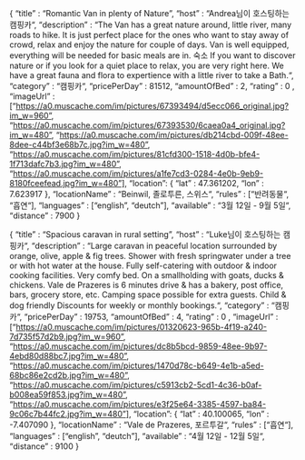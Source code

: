 {
	 “title” : “Romantic Van in plenty of Nature”,
    “host” : “Andrea님이 호스팅하는 캠핑카“,
    “description” : “The Van has a great nature around, little river, many roads to hike. It is just perfect place for the ones who want to stay away of crowd, relax and enjoy the nature for couple of days. Van is well equipped, everything will be needed for basic meals are in.
숙소
If you want to discover nature or if you look for a quiet place to relax, you are very right here. We have a great fauna and flora to expertience with a little river to take a Bath.“,
    “category” : “캠핑카“,
    “pricePerDay” : 81512,
    “amountOfBed” : 2,
    “rating” : 0 ,
    “imageUrl” : [“https://a0.muscache.com/im/pictures/67393494/d5ecc066_original.jpg?im_w=960”,
								 “https://a0.muscache.com/im/pictures/67393530/6caea0a4_original.jpg?im_w=480”,
								 “https://a0.muscache.com/im/pictures/db214cbd-009f-48ee-8dee-c44bf3e68b7c.jpg?im_w=480”,
								 “https://a0.muscache.com/im/pictures/81cfd300-1518-4d0b-bfe4-1f713dafc7b3.jpg?im_w=480”,
								 “https://a0.muscache.com/im/pictures/a1fe7cd3-0284-4e0b-9eb9-8180fceefead.jpg?im_w=480”],
“location”: {
			“lat” : 47.361202,
			“lon” : 7.623917
		},
“locationName” : “Beinwil, 졸로투른, 스위스“,
“rules” : [“반려동물“, “흡연“],
“languages” : [“english”, “deutch”],
“available” : “3월 12일 - 9월 5일“,
“distance” : 7900
}


{
	 “title” : “Spacious caravan in rural setting”,
    “host” : “Luke님이 호스팅하는 캠핑카“,
    “description” : “Large caravan in peaceful location surrounded by orange, olive, apple & fig trees. Shower with fresh springwater under a tree or with hot water at the house. Fully self-catering with outdoor & indoor cooking facilities. Very comfy bed.
On a smallholding with goats, ducks & chickens.
Vale de Prazeres is 6 minutes drive & has a bakery, post office, bars, grocery store, etc.
Camping space possible for extra guests.
Child & dog friendly
Discounts for weekly or monthly bookings.“,
    “category” : “캠핑카“,
    “pricePerDay” : 19753,
    “amountOfBed” : 4,
    “rating” : 0 ,
    “imageUrl” : [“https://a0.muscache.com/im/pictures/01320623-965b-4f19-a240-7d735f57d2b9.jpg?im_w=960”,
								 “https://a0.muscache.com/im/pictures/dc8b5bcd-9859-48ee-9b97-4ebd80d88bc7.jpg?im_w=480”,
								 “https://a0.muscache.com/im/pictures/1470d78c-b649-4e1b-a5ed-68bc86e2cd2b.jpg?im_w=480”,
								 “https://a0.muscache.com/im/pictures/c5913cb2-5cd1-4c36-b0af-b008ea59f853.jpg?im_w=480”,
								 “https://a0.muscache.com/im/pictures/e3f25e64-3385-4597-ba84-9c06c7b44fc2.jpg?im_w=480”],
“location”: {
			“lat” : 40.100065,
			“lon” : -7.407090
		},
“locationName” : “Vale de Prazeres, 포르투갈“,
“rules” : [“흡연“],
“languages” : [“english”, “deutch”],
“available” : “4월 12일 - 12월 5일“,
“distance” : 9100
}
